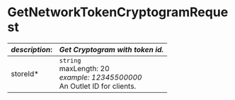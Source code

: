 
# GetNetworkTokenCryptogramRequest

| *description*:   | *Get Cryptogram with token id.*|
|----|----|
| storeId* |    ``` string ``` <br/> maxLength: 20 <br/> *example: 12345500000* <br/> An Outlet ID for clients.| 




     



